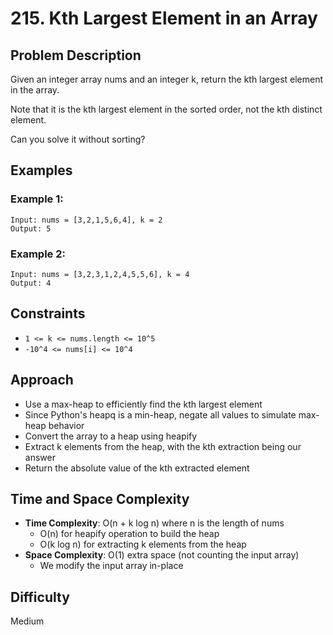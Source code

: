 # 215. Kth Largest Element in an Array

## Problem Description

Given an integer array nums and an integer k, return the kth largest element in the array.

Note that it is the kth largest element in the sorted order, not the kth distinct element.

Can you solve it without sorting?

## Examples

### Example 1:
```
Input: nums = [3,2,1,5,6,4], k = 2
Output: 5
```

### Example 2:
```
Input: nums = [3,2,3,1,2,4,5,5,6], k = 4
Output: 4
```

## Constraints

- `1 <= k <= nums.length <= 10^5`
- `-10^4 <= nums[i] <= 10^4`

## Approach

- Use a max-heap to efficiently find the kth largest element
- Since Python's heapq is a min-heap, negate all values to simulate max-heap behavior
- Convert the array to a heap using heapify
- Extract k elements from the heap, with the kth extraction being our answer
- Return the absolute value of the kth extracted element

## Time and Space Complexity

- **Time Complexity**: O(n + k log n) where n is the length of nums
  - O(n) for heapify operation to build the heap
  - O(k log n) for extracting k elements from the heap
- **Space Complexity**: O(1) extra space (not counting the input array)
  - We modify the input array in-place

## Difficulty
Medium
